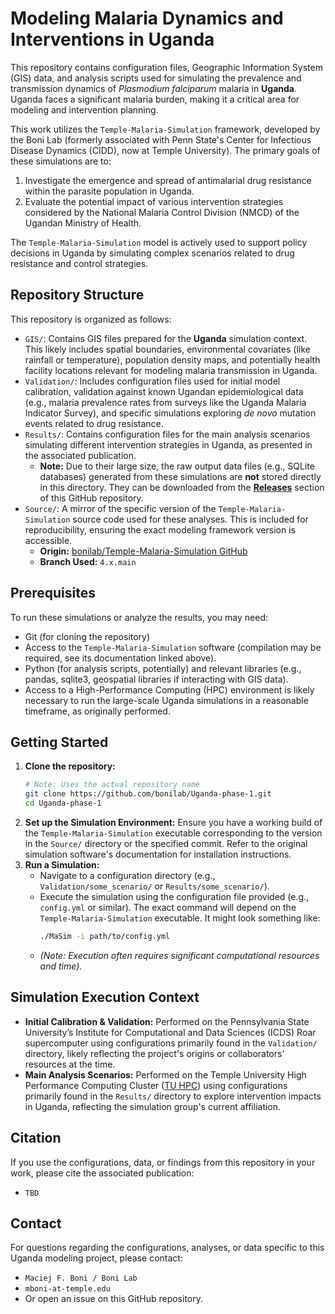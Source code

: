# Modeling Malaria Dynamics and Interventions in Uganda

This repository contains configuration files, Geographic Information System (GIS) data, and analysis scripts used for simulating the prevalence and transmission dynamics of _Plasmodium falciparum_ malaria in **Uganda**. Uganda faces a significant malaria burden, making it a critical area for modeling and intervention planning.

This work utilizes the `Temple-Malaria-Simulation` framework, developed by the Boni Lab (formerly associated with Penn State's Center for Infectious Disease Dynamics (CIDD), now at Temple University). The primary goals of these simulations are to:

1.  Investigate the emergence and spread of antimalarial drug resistance within the parasite population in Uganda.
2.  Evaluate the potential impact of various intervention strategies considered by the National Malaria Control Division (NMCD) of the Ugandan Ministry of Health.

The `Temple-Malaria-Simulation` model is actively used to support policy decisions in Uganda by simulating complex scenarios related to drug resistance and control strategies.

## Repository Structure

This repository is organized as follows:

- `GIS/`: Contains GIS files prepared for the **Uganda** simulation context. This likely includes spatial boundaries, environmental covariates (like rainfall or temperature), population density maps, and potentially health facility locations relevant for modeling malaria transmission in Uganda.
- `Validation/`: Includes configuration files used for initial model calibration, validation against known Ugandan epidemiological data (e.g., malaria prevalence rates from surveys like the Uganda Malaria Indicator Survey), and specific simulations exploring _de novo_ mutation events related to drug resistance.
- `Results/`: Contains configuration files for the main analysis scenarios simulating different intervention strategies in Uganda, as presented in the associated publication.
  - **Note:** Due to their large size, the raw output data files (e.g., SQLite databases) generated from these simulations are **not** stored directly in this directory. They can be downloaded from the **[Releases](https://github.com/bonilab/Uganda-phase-1)** section of this GitHub repository.
- `Source/`: A mirror of the specific version of the `Temple-Malaria-Simulation` source code used for these analyses. This is included for reproducibility, ensuring the exact modeling framework version is accessible.
  - **Origin:** [bonilab/Temple-Malaria-Simulation GitHub](https://github.com/bonilab/Temple-Malaria-Simulation/)
  - **Branch Used:** `4.x.main`

## Prerequisites

To run these simulations or analyze the results, you may need:

- Git (for cloning the repository)
- Access to the `Temple-Malaria-Simulation` software (compilation may be required, see its documentation linked above).
- Python (for analysis scripts, potentially) and relevant libraries (e.g., pandas, sqlite3, geospatial libraries if interacting with GIS data).
- Access to a High-Performance Computing (HPC) environment is likely necessary to run the large-scale Uganda simulations in a reasonable timeframe, as originally performed.

## Getting Started

1.  **Clone the repository:**
    ```bash
    # Note: Uses the actual repository name
    git clone https://github.com/bonilab/Uganda-phase-1.git
    cd Uganda-phase-1
    ```
2.  **Set up the Simulation Environment:** Ensure you have a working build of the `Temple-Malaria-Simulation` executable corresponding to the version in the `Source/` directory or the specified commit. Refer to the original simulation software's documentation for installation instructions.
3.  **Run a Simulation:**
    - Navigate to a configuration directory (e.g., `Validation/some_scenario/` or `Results/some_scenario/`).
    - Execute the simulation using the configuration file provided (e.g., `config.yml` or similar). The exact command will depend on the `Temple-Malaria-Simulation` executable. It might look something like:
      ```bash
      ./MaSim -i path/to/config.yml
      ```
    - _(Note: Execution often requires significant computational resources and time)._

## Simulation Execution Context

- **Initial Calibration & Validation:** Performed on the Pennsylvania State University’s Institute for Computational and Data Sciences (ICDS) Roar supercomputer using configurations primarily found in the `Validation/` directory, likely reflecting the project's origins or collaborators' resources at the time.
- **Main Analysis Scenarios:** Performed on the Temple University High Performance Computing Cluster ([TU HPC](https://www.hpc.temple.edu/)) using configurations primarily found in the `Results/` directory to explore intervention impacts in Uganda, reflecting the simulation group's current affiliation.

## Citation

If you use the configurations, data, or findings from this repository in your work, please cite the associated publication:

- `TBD`

## Contact

For questions regarding the configurations, analyses, or data specific to this Uganda modeling project, please contact:

- `Maciej F. Boni / Boni Lab`
- `mboni-at-temple.edu`
- Or open an issue on this GitHub repository.
